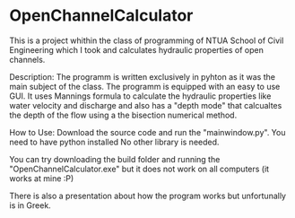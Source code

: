 # OpenChannelCalculator
This is a project whithin the class of programming of NTUA School of Civil Engineering which I took and calculates hydraulic properties of open channels.

Description:
The programm is written exclusively in pyhton as it was the main subject of the class.
The programm is equipped with an easy to use GUI.
It uses Mannings formula to calculate the hydraulic properties like water velocity
and discharge and also has a "depth mode" that calcualtes the depth of the flow using
a the bisection numerical method.


How to Use:
Download the source code and run the "mainwindow.py".
You need to have python installed 
No other library is needed.

You can try downloading the build folder and running
the "OpenChannelCalculator.exe" but it does not work on
all computers (it works at mine :P) 


There is also a presentation about how the program works but unfortunally is in Greek.
